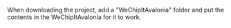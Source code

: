 When downloading the project, add a "WeChipItAvalonia" folder and put the contents in the WeChipItAvalonia for it to work. 
